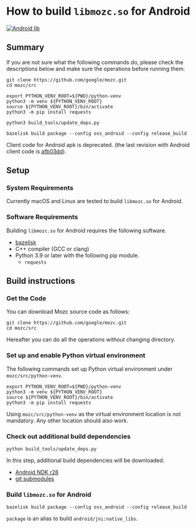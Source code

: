 # How to build `libmozc.so` for Android

[![Android lib](https://github.com/google/mozc/actions/workflows/android.yaml/badge.svg)](https://github.com/google/mozc/actions/workflows/android.yaml)

## Summary

If you are not sure what the following commands do, please check the descriptions below
and make sure the operations before running them.

```
git clone https://github.com/google/mozc.git
cd mozc/src

export PYTHON_VENV_ROOT=${PWD}/python-venv
python3 -m venv ${PYTHON_VENV_ROOT}
source ${PYTHON_VENV_ROOT}/bin/activate
python3 -m pip install requests

python3 build_tools/update_deps.py

bazelisk build package --config oss_android --config release_build
```

Client code for Android apk is deprecated.
(the last revision with Android client code is
[afb03dd](https://github.com/google/mozc/commit/afb03ddfe72dde4cf2409863a3bfea160f7a66d8)).

## Setup

### System Requirements

Currently macOS and Linux are tested to build `libmozc.so` for Android.

### Software Requirements

Building `libmozc.so` for Android requires the following software.

 * [bazelisk](https://github.com/bazelbuild/bazelisk)
 * C++ compiler (GCC or clang)
 * Python 3.9 or later with the following pip module.
   * `requests`

## Build instructions

### Get the Code

You can download Mozc source code as follows:

```
git clone https://github.com/google/mozc.git
cd mozc/src
```

Hereafter you can do all the operations without changing directory.

### Set up and enable Python virtual environment

The following commands set up Python virtual environment under `mozc/src/python-venv`.

```
export PYTHON_VENV_ROOT=${PWD}/python-venv
python3 -m venv ${PYTHON_VENV_ROOT}
source ${PYTHON_VENV_ROOT}/bin/activate
python3 -m pip install requests
```

Using `mozc/src/python-venv` as the virtual environment location is not mandatory. Any other location should also work.

### Check out additional build dependencies

```
python build_tools/update_deps.py
```

In this step, additional build dependencies will be downloaded.

  * [Android NDK r28](https://github.com/android/ndk/wiki/Home/24fe2d7ee3591346e0e8ae615977a15c0a4fba40#ndk-r28)
  * [git submodules](../.gitmodules)

### Build `libmozc.so` for Android

```
bazelisk build package --config oss_android --config release_build
```

`package` is an alias to build `android/jni:native_libs`.
